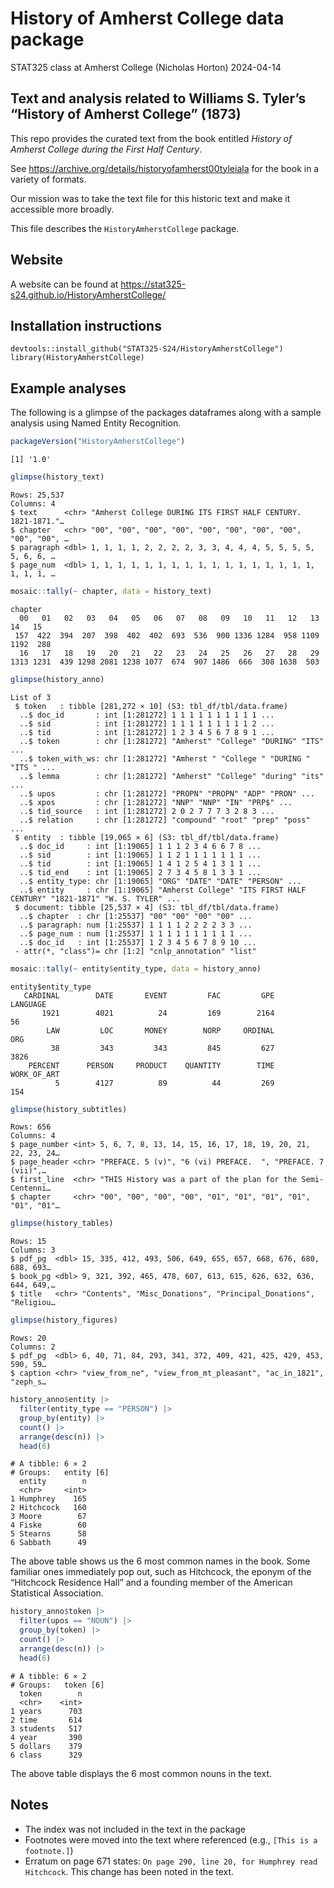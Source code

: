 # History of Amherst College data package
STAT325 class at Amherst College (Nicholas Horton)
2024-04-14

## Text and analysis related to Williams S. Tyler’s “History of Amherst College” (1873)

This repo provides the curated text from the book entitled *History of
Amherst College during the First Half Century*.

See https://archive.org/details/historyofamherst00tyleiala for the book
in a variety of formats.

Our mission was to take the text file for this historic text and make it
accessible more broadly.

This file describes the `HistoryAmherstCollege` package.

## Website

A website can be found at
https://stat325-s24.github.io/HistoryAmherstCollege/

## Installation instructions

    devtools::install_github("STAT325-S24/HistoryAmherstCollege")
    library(HistoryAmherstCollege)

## Example analyses

The following is a glimpse of the packages dataframes along with a
sample analysis using Named Entity Recognition.

``` r
packageVersion("HistoryAmherstCollege")
```

    [1] '1.0'

``` r
glimpse(history_text)
```

    Rows: 25,537
    Columns: 4
    $ text      <chr> "Amherst College DURING ITS FIRST HALF CENTURY.  1821-1871."…
    $ chapter   <chr> "00", "00", "00", "00", "00", "00", "00", "00", "00", "00", …
    $ paragraph <dbl> 1, 1, 1, 1, 2, 2, 2, 2, 3, 3, 4, 4, 4, 5, 5, 5, 5, 5, 6, 6, …
    $ page_num  <dbl> 1, 1, 1, 1, 1, 1, 1, 1, 1, 1, 1, 1, 1, 1, 1, 1, 1, 1, 1, 1, …

``` r
mosaic::tally(~ chapter, data = history_text)
```

    chapter
      00   01   02   03   04   05   06   07   08   09   10   11   12   13   14   15 
     157  422  394  207  398  402  402  693  536  900 1336 1284  958 1109 1192  288 
      16   17   18   19   20   21   22   23   24   25   26   27   28   29 
    1313 1231  439 1298 2081 1238 1077  674  907 1486  666  308 1638  503 

``` r
glimpse(history_anno)
```

    List of 3
     $ token   : tibble [281,272 × 10] (S3: tbl_df/tbl/data.frame)
      ..$ doc_id       : int [1:281272] 1 1 1 1 1 1 1 1 1 1 ...
      ..$ sid          : int [1:281272] 1 1 1 1 1 1 1 1 1 2 ...
      ..$ tid          : int [1:281272] 1 2 3 4 5 6 7 8 9 1 ...
      ..$ token        : chr [1:281272] "Amherst" "College" "DURING" "ITS" ...
      ..$ token_with_ws: chr [1:281272] "Amherst " "College " "DURING " "ITS " ...
      ..$ lemma        : chr [1:281272] "Amherst" "College" "during" "its" ...
      ..$ upos         : chr [1:281272] "PROPN" "PROPN" "ADP" "PRON" ...
      ..$ xpos         : chr [1:281272] "NNP" "NNP" "IN" "PRP$" ...
      ..$ tid_source   : int [1:281272] 2 0 2 7 7 7 3 2 8 3 ...
      ..$ relation     : chr [1:281272] "compound" "root" "prep" "poss" ...
     $ entity  : tibble [19,065 × 6] (S3: tbl_df/tbl/data.frame)
      ..$ doc_id     : int [1:19065] 1 1 1 2 3 4 6 6 7 8 ...
      ..$ sid        : int [1:19065] 1 1 2 1 1 1 1 1 1 1 ...
      ..$ tid        : int [1:19065] 1 4 1 2 5 4 1 3 1 1 ...
      ..$ tid_end    : int [1:19065] 2 7 3 4 5 8 1 3 3 1 ...
      ..$ entity_type: chr [1:19065] "ORG" "DATE" "DATE" "PERSON" ...
      ..$ entity     : chr [1:19065] "Amherst College" "ITS FIRST HALF CENTURY" "1821-1871" "W. S. TYLER" ...
     $ document: tibble [25,537 × 4] (S3: tbl_df/tbl/data.frame)
      ..$ chapter  : chr [1:25537] "00" "00" "00" "00" ...
      ..$ paragraph: num [1:25537] 1 1 1 1 2 2 2 2 3 3 ...
      ..$ page_num : num [1:25537] 1 1 1 1 1 1 1 1 1 1 ...
      ..$ doc_id   : int [1:25537] 1 2 3 4 5 6 7 8 9 10 ...
     - attr(*, "class")= chr [1:2] "cnlp_annotation" "list"

``` r
mosaic::tally(~ entity$entity_type, data = history_anno)
```

    entity$entity_type
       CARDINAL        DATE       EVENT         FAC         GPE    LANGUAGE 
           1921        4021          24         169        2164          56 
            LAW         LOC       MONEY        NORP     ORDINAL         ORG 
             38         343         343         845         627        3826 
        PERCENT      PERSON     PRODUCT    QUANTITY        TIME WORK_OF_ART 
              5        4127          89          44         269         154 

``` r
glimpse(history_subtitles)
```

    Rows: 656
    Columns: 4
    $ page_number <int> 5, 6, 7, 8, 13, 14, 15, 16, 17, 18, 19, 20, 21, 22, 23, 24…
    $ page_header <chr> "PREFACE. 5 (v)", "6 (vi) PREFACE.  ", "PREFACE. 7 (vii)",…
    $ first_line  <chr> "THIS History was a part of the plan for the Semi-Centenni…
    $ chapter     <chr> "00", "00", "00", "00", "01", "01", "01", "01", "01", "01"…

``` r
glimpse(history_tables)
```

    Rows: 15
    Columns: 3
    $ pdf_pg  <dbl> 15, 335, 412, 493, 506, 649, 655, 657, 668, 676, 680, 688, 693…
    $ book_pg <dbl> 9, 321, 392, 465, 478, 607, 613, 615, 626, 632, 636, 644, 649,…
    $ title   <chr> "Contents", "Misc_Donations", "Principal_Donations", "Religiou…

``` r
glimpse(history_figures)
```

    Rows: 20
    Columns: 2
    $ pdf_pg  <dbl> 6, 40, 71, 84, 293, 341, 372, 409, 421, 425, 429, 453, 590, 59…
    $ caption <chr> "view_from_ne", "view_from_mt_pleasant", "ac_in_1821", "zeph_s…

``` r
history_anno$entity |>
  filter(entity_type == "PERSON") |>
  group_by(entity) |>
  count() |>
  arrange(desc(n)) |>
  head(6)
```

    # A tibble: 6 × 2
    # Groups:   entity [6]
      entity        n
      <chr>     <int>
    1 Humphrey    165
    2 Hitchcock   160
    3 Moore        67
    4 Fiske        60
    5 Stearns      58
    6 Sabbath      49

The above table shows us the 6 most common names in the book. Some
familiar ones immediately pop out, such as Hitchcock, the eponym of the
“Hitchcock Residence Hall” and a founding member of the American
Statistical Association.

``` r
history_anno$token |>
  filter(upos == "NOUN") |>
  group_by(token) |>
  count() |>
  arrange(desc(n)) |>
  head(6)
```

    # A tibble: 6 × 2
    # Groups:   token [6]
      token        n
      <chr>    <int>
    1 years      703
    2 time       614
    3 students   517
    4 year       390
    5 dollars    379
    6 class      329

The above table displays the 6 most common nouns in the text.

## Notes

- The index was not included in the text in the package
- Footnotes were moved into the text where referenced (e.g.,
  `[This is a footnote.]`)
- Erratum on page 671 states:
  `On page 290, line 20, for Humphrey read Hitchcock`. This change has
  been noted in the text.
